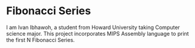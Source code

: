 # Fibonacci Series
I am Ivan Ibhawoh, a student from Howard University taking Computer science major. This project incorporates MIPS Assembly language to print the first N Fibonacci Series.
